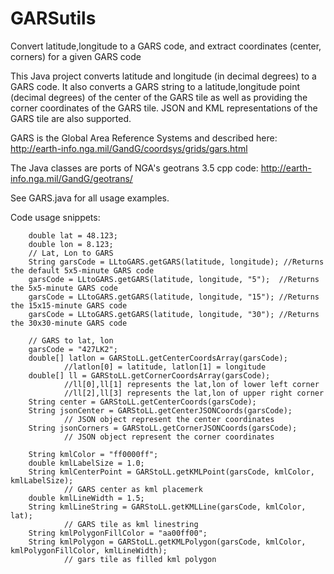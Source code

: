 # GARSutils
Convert latitude,longitude to a GARS code, and extract coordinates (center, corners) for a given GARS code

This Java project converts latitude and longitude (in decimal degrees) to a GARS code. It also converts a GARS string
to a latitude,longitude point (decimal degrees) of the center of the GARS tile as well as providing the corner coordinates 
of the GARS tile. JSON and KML representations of the GARS tile are also supported.

GARS is the Global Area Reference Systems and described here: http://earth-info.nga.mil/GandG/coordsys/grids/gars.html

The Java classes are ports of NGA's geotrans 3.5 cpp code: http://earth-info.nga.mil/GandG/geotrans/

See GARS.java for all usage examples. 

Code usage snippets:


        double lat = 48.123;
        double lon = 8.123;
        // Lat, Lon to GARS
        String garsCode = LLtoGARS.getGARS(latitude, longitude); //Returns the default 5x5-minute GARS code 
        garsCode = LLtoGARS.getGARS(latitude, longitude, "5");  //Returns the 5x5-minute GARS code        
        garsCode = LLtoGARS.getGARS(latitude, longitude, "15"); //Returns the 15x15-minute GARS code
        garsCode = LLtoGARS.getGARS(latitude, longitude, "30"); //Returns the 30x30-minute GARS code
        
        // GARS to lat, lon
        garsCode = "427LK2";
        double[] latlon = GARStoLL.getCenterCoordsArray(garsCode); 
                //latlon[0] = latitude, latlon[1] = longitude
        double[] ll = GARStoLL.getCornerCoordsArray(garsCode); 
                //ll[0],ll[1] represents the lat,lon of lower left corner
                //ll[2],ll[3] represents the lat,lon of upper right corner
        String center = GARStoLL.getCenterCoords(garsCode);
        String jsonCenter = GARStoLL.getCenterJSONCoords(garsCode); 
                // JSON object represent the center coordinates
        String jsonCorners = GARStoLL.getCornerJSONCoords(garsCode); 
                // JSON object represent the corner coordinates

        String kmlColor = "ff0000ff";
        double kmlLabelSize = 1.0;
        String kmlCenterPoint = GARStoLL.getKMLPoint(garsCode, kmlColor, kmlLabelSize); 
                // GARS center as kml placemerk
        double kmlLineWidth = 1.5;
        String kmlLineString = GARStoLL.getKMLLine(garsCode, kmlColor, lat); 
                // GARS tile as kml linestring
        String kmlPolygonFillColor = "aa00ff00";
        String kmlPolygon = GARStoLL.getKMLPolygon(garsCode, kmlColor, kmlPolygonFillColor, kmlLineWidth); 
                // gars tile as filled kml polygon
